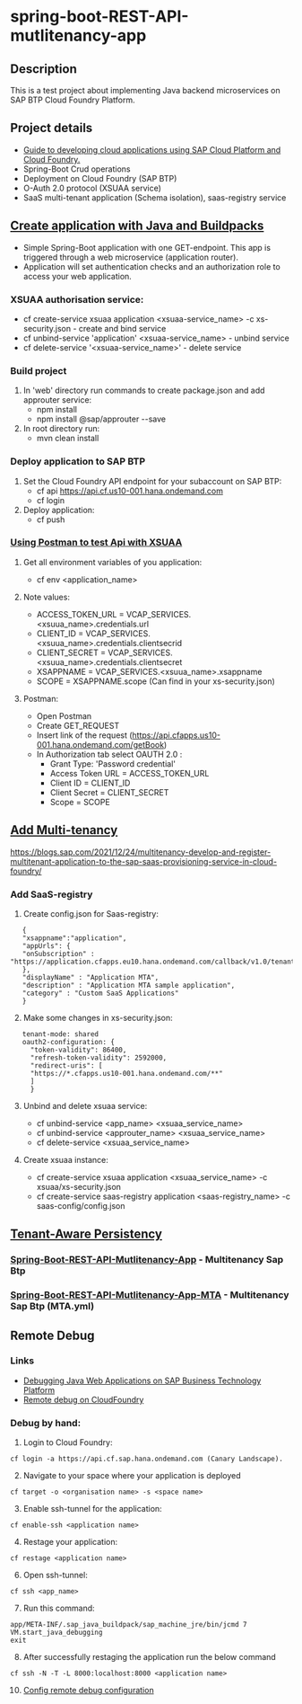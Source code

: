 # spring-boot-REST-API-mutlitenancy-app

## Description

This is a test project about implementing Java backend microservices on SAP BTP Cloud
Foundry Platform.

## Project details

* [Guide to developing cloud applications using SAP Cloud Platform and Cloud Foundry.](https://habr.com/ru/companies/sap/articles/350690/)
* Spring-Boot Crud operations
* Deployment on Cloud Foundry (SAP BTP)
* O-Auth 2.0 protocol (XSUAA service)
* SaaS multi-tenant application (Schema isolation), saas-registry service

## [Create application with Java and Buildpacks](https://developers.sap.com/tutorials/btp-cf-buildpacks-java-create.html#335aa6d6-211f-4b52-b5b3-b6f1b516e728)

* Simple Spring-Boot application with one GET-endpoint. This app is triggered through a web microservice (application router).
* Application will set authentication checks and an authorization role  to access your web application.

### XSUAA authorisation service:

* cf create-service xsuaa application <xsuaa-service_name> -c xs-security.json - create and bind service
* cf unbind-service 'application' <xsuaa-service_name> - unbind service
* cf delete-service '<xsuaa-service_name>' - delete service

### Build project

1. In 'web' directory run commands to create package.json and add approuter service:
    * npm install
    * npm install @sap/approuter --save
2. In root directory run:
    * mvn clean install

### Deploy application to SAP BTP 

1. Set the Cloud Foundry API endpoint for your subaccount on SAP BTP:
      * cf api https://api.cf.us10-001.hana.ondemand.com
      * cf login
2. Deploy application:
      * cf push

### [Using Postman to test Api with XSUAA](https://blogs.sap.com/2020/03/02/using-postman-for-api-testing-with-xsuaa/)

1) Get all environment variables of you application:
    * cf env <application_name>

2) Note values:
     * ACCESS_TOKEN_URL = VCAP_SERVICES.<xsuua_name>.credentials.url
     * CLIENT_ID = VCAP_SERVICES.<xsuua_name>.credentials.clientsecrid
     * CLIENT_SECRET = VCAP_SERVICES.<xsuua_name>.credentials.clientsecret
     * XSAPPNAME = VCAP_SERVICES.<xsuua_name>.xsappname
     * SCOPE = XSAPPNAME.scope (Can find in your xs-security.json)
   
3) Postman:
     * Open Postman
     * Create GET_REQUEST
     * Insert link of the request (https://api.cfapps.us10-001.hana.ondemand.com/getBook)
     * In Authorization tab select OAUTH 2.0 :
          * Grant Type: 'Password credential'
          * Access Token URL = ACCESS_TOKEN_URL
          * Client ID = CLIENT_ID
          * Client Secret = CLIENT_SECRET
          * Scope = SCOPE
       
## [Add Multi-tenancy](https://developers.sap.com/tutorials/cp-cf-security-xsuaa-multi-tenant.html)
https://blogs.sap.com/2021/12/24/multitenancy-develop-and-register-multitenant-application-to-the-sap-saas-provisioning-service-in-cloud-foundry/
### Add SaaS-registry

1. Create config.json for Saas-registry:

```
   {
   "xsappname":"application",
   "appUrls": {
   "onSubscription" : "https://application.cfapps.eu10.hana.ondemand.com/callback/v1.0/tenants/{tenantId}"
   },
   "displayName" : "Application MTA",
   "description" : "Application MTA sample application",
   "category" : "Custom SaaS Applications"
   }
```

2. Make some changes in xs-security.json:
```
   tenant-mode: shared
   oauth2-configuration: {
     "token-validity": 86400,
     "refresh-token-validity": 2592000,
     "redirect-uris": [
     "https://*.cfapps.us10-001.hana.ondemand.com/**"
     ]
     }
```

3. Unbind and delete xsuaa service:
   * cf unbind-service <app_name> <xsuaa_service_name>
   * cf unbind-service <approuter_name> <xsuaa_service_name>
   * cf delete-service <xsuaa_service_name>

4. Create xsuaa instance:
   * cf create-service xsuaa application <xsuaa_service_name> -c xsuaa/xs-security.json
   * cf create-service saas-registry application <saas-registry_name> -c saas-config/config.json

## [Tenant-Aware Persistency](https://blogs.sap.com/2017/12/20/deep-dive-6-with-sap-s4hana-cloud-sdk-extend-your-cloud-foundry-application-with-tenant-aware-persistency/)

   ### [Spring-Boot-REST-API-Mutlitenancy-App](https://github.com/Ragimzade/Spring-Boot-REST-API-Mutlitenancy-App) - Multitenancy Sap Btp
   ### [Spring-Boot-REST-API-Mutlitenancy-App-MTA](https://github.com/SergeichykAndrei/btpapp/tree/master) -  Multitenancy Sap Btp (MTA.yml)

## Remote Debug
### Links
  * [Debugging Java Web Applications on SAP Business Technology Platform](https://help.sap.com/docs/btp/sap-business-technology-platform/debug-java-web-application-running-on-sapmachine?locale=en-US)
  * [Remote debug on CloudFoundry](https://blogs.sap.com/2019/07/24/remote-debugging-on-cloud-foundry/)

### Debug by hand:
1. Login to Cloud Foundry:
```
cf login -a https://api.cf.sap.hana.ondemand.com (Canary Landscape).
```
2. Navigate to your space where your application is deployed
```
cf target -o <organisation name> -s <space name>
```
3. Enable ssh-tunnel for the application:
```
cf enable-ssh <application name>
```
4. Restage your application:
```
cf restage <application name>
```
6. Open ssh-tunnel:
```
cf ssh <app_name>
```
7. Run this command:
```
app/META-INF/.sap_java_buildpack/sap_machine_jre/bin/jcmd 7 VM.start_java_debugging
exit
```
8. After successfully restaging the application run the below command
```
cf ssh -N -T -L 8000:localhost:8000 <application name>
```
10. [Config remote debug configuration](https://blogs.sap.com/2019/07/24/remote-debugging-on-cloud-foundry/)
